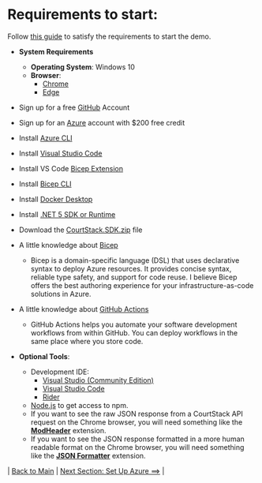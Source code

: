 # Requirements to start:
Follow [this guide](Requirements.md) to satisfy the requirements to start the demo.
* **System Requirements**
  * **Operating System**: Windows 10
  * **Browser**:
    * [Chrome](https://www.google.com/chrome/)
    * [Edge](https://www.microsoft.com/en-us/windows/microsoft-edge)
* Sign up for a free [GitHub](https://github.com/signup) Account
* Sign up for an [Azure](https://azure.microsoft.com/en-us/free) account with $200 free credit
* Install [Azure CLI](https://learn.microsoft.com/en-us/cli/azure)
* Install [Visual Studio Code](https://code.visualstudio.com)
* Install VS Code [Bicep Extension](https://marketplace.visualstudio.com/items?*temName=ms-azuretools.vscode-bicep)
* Install [Bicep CLI](https://learn.microsoft.com/en-us/azure/*zure-resource-manager/bicep/install)
* Install [Docker Desktop](https://www.docker.com/products/docker-desktop)
* Install [.NET 5 SDK or Runtime](https://dotnet.microsoft.com/en-us/download/dotnet/5.0)
* Download the [CourtStack.SDK.zip](https://github.com/CourtStack/CTC-Workshop-2021/releases/download/2021.09.11/CourtStack.SDK.zip) file
* A little knowledge about [Bicep](bicep.md)
  * Bicep is a domain-specific language (DSL) that uses declarative syntax to deploy Azure resources. It provides concise syntax, reliable type safety, and support for code reuse. I believe Bicep offers the best authoring experience for your infrastructure-as-code solutions in Azure.

* A little knowledge about [GitHub Actions](https://docs.github.com/en/actions)
  * GitHub Actions helps you automate your software development workflows from within GitHub. You can deploy workflows in the same place where you store code.
* **Optional Tools**:
  * Development IDE:
    * [Visual Studio (Community Edition)](https://visualstudio.microsoft.com/downloads/)
    * [Visual Studio Code](https://code.visualstudio.com/)
    * [Rider](https://jetbrains.com/rider/)
  * [Node.js](https://nodejs.org) to get access to npm.
  * If you want to see the raw JSON response from a CourtStack API request on the Chrome browser, you will need something like the **[ModHeader](https://chrome.google.com/webstore/detail/modheader/idgpnmonknjnojddfkpgkljpfnnfcklj/related)** extension.
  * If you want to see the JSON response formatted in a more human readable format on the Chrome browser, you will need something like the **[JSON Formatter](https://chrome.google.com/webstore/detail/json-formatter/bcjindcccaagfpapjjmafapmmgkkhgoa/related)** extension.

| [Back to Main](../README.md) | [Next Section: Set Up Azure ==>](SetUpAzure.md) |
